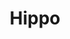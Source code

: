 ---
facebook: https://facebook.com/myhippo.insurance
linkedin: https://linkedin.com/company/10604033
logohandle: myhippo
sort: hippo
title: Hippo
twitter: https://x.com/hippo_insurance
website: https://myhippo.com/
---